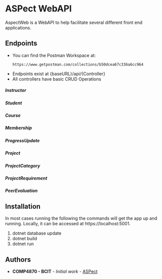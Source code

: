 # ASPect WebAPI

AspectWeb is a WebAPI to help facilitate several different front end applications.

## Endpoints
- You can find the Postman Workspace at: 
  ```
  https://www.getpostman.com/collections/b50dcea67c336a6cc964
  ```
- Endpoints exist at {baseURL}/api/{Controller}
- All controllers have basic CRUD Operations 

##### Instructor
##### Student
##### Course
##### Membership
##### ProgressUpdate
##### Project
##### ProjectCategory
##### ProjectRequirement
##### PeerEvaluation

## Installation
In most cases running the following the commands will get the app up and running. Locally, it can be accessed at https://localhost:5001.
1. dotnet database update
2. dotnet build
3. dotnet run

## Authors
  -  **COMP4870 - BCIT** - *Initial work* - [ASPect](https://openaspect.azurewebsites.net)
